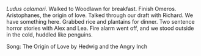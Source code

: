 *Ludus calamari*. Walked to Woodlawn for breakfast. Finish Omeros. Aristophanes, the origin of love. Talked through our draft with Richard. We have something here. Grabbed rice and plantains for dinner. Two sentence horror stories with Alex and Lea. Fire alarm went off, and we stood outside in the cold, huddled like penguins.

Song: The Origin of Love by Hedwig and the Angry Inch